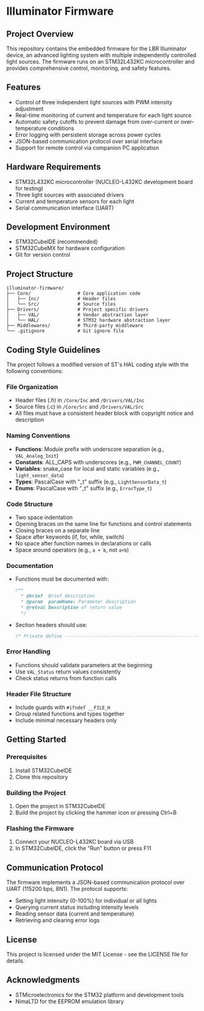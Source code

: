 # Illuminator Firmware

## Project Overview

This repository contains the embedded firmware for the LBR Illuminator device, an advanced lighting system with multiple independently controlled light sources. The firmware runs on an STM32L432KC microcontroller and provides comprehensive control, monitoring, and safety features.

## Features

- Control of three independent light sources with PWM intensity adjustment
- Real-time monitoring of current and temperature for each light source
- Automatic safety cutoffs to prevent damage from over-current or over-temperature conditions
- Error logging with persistent storage across power cycles
- JSON-based communication protocol over serial interface
- Support for remote control via companion PC application

## Hardware Requirements

- STM32L432KC microcontroller (NUCLEO-L432KC development board for testing)
- Three light sources with associated drivers
- Current and temperature sensors for each light
- Serial communication interface (UART)

## Development Environment

- STM32CubeIDE (recommended)
- STM32CubeMX for hardware configuration
- Git for version control

## Project Structure

```
illuminator-firmware/
├── Core/                 # Core application code
│   ├── Inc/              # Header files
│   └── Src/              # Source files
├── Drivers/              # Project specific drivers
│   ├── VAL/              # Vendor abstraction layer
│   └── HAL/              # STM32 hardware abstraction layer 
├── Middlewares/          # Third-party middleware
└── .gitignore            # Git ignore file
```

## Coding Style Guidelines

The project follows a modified version of ST's HAL coding style with the following conventions:

### File Organization
- Header files (.h) in `/Core/Inc` and `/Drivers/VAL/Inc`
- Source files (.c) in `/Core/Src` and `/Drivers/VAL/Src`
- All files must have a consistent header block with copyright notice and description

### Naming Conventions
- **Functions**: Module prefix with underscore separation (e.g., `VAL_Analog_Init`)
- **Constants**: ALL_CAPS with underscores (e.g., `PWM_CHANNEL_COUNT`)
- **Variables**: snake_case for local and static variables (e.g., `light_sensor_data`)
- **Types**: PascalCase with "_t" suffix (e.g., `LightSensorData_t`)
- **Enums**: PascalCase with "_t" suffix (e.g., `ErrorType_t`)

### Code Structure
- Two space indentation
- Opening braces on the same line for functions and control statements
- Closing braces on a separate line
- Space after keywords (if, for, while, switch)
- No space after function names in declarations or calls
- Space around operators (e.g., `a + b`, not `a+b`)

### Documentation
- Functions must be documented with:
  ```c
  /**
    * @brief  Brief description
    * @param  paramName: Parameter description
    * @retval Description of return value
    */
  ```
- Section headers should use:
  ```c
  /* Private define ------------------------------------------------------------*/
  ```

### Error Handling
- Functions should validate parameters at the beginning
- Use `VAL_Status` return values consistently
- Check status returns from function calls

### Header File Structure
- Include guards with `#ifndef __FILE_H`
- Group related functions and types together
- Include minimal necessary headers only

## Getting Started

### Prerequisites

1. Install STM32CubeIDE
2. Clone this repository

### Building the Project

1. Open the project in STM32CubeIDE
2. Build the project by clicking the hammer icon or pressing Ctrl+B

### Flashing the Firmware

1. Connect your NUCLEO-L432KC board via USB
2. In STM32CubeIDE, click the "Run" button or press F11

## Communication Protocol

The firmware implements a JSON-based communication protocol over UART (115200 bps, 8N1). The protocol supports:

- Setting light intensity (0-100%) for individual or all lights
- Querying current status including intensity levels
- Reading sensor data (current and temperature)
- Retrieving and clearing error logs

## License

This project is licensed under the MIT License - see the LICENSE file for details.

## Acknowledgments

- STMicroelectronics for the STM32 platform and development tools
- NimaLTD for the EEPROM emulation library